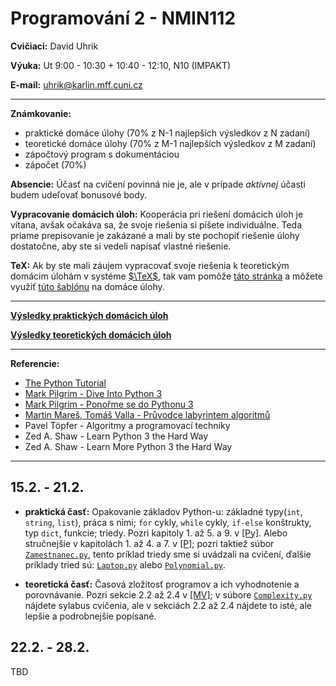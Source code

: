 # Programování 2 - NMIN112

**Cvičiaci:** David Uhrik

**Výuka:** Ut 9:00 - 10:30 + 10:40 - 12:10, N10 (IMPAKT)

**E-mail:** uhrik@karlin.mff.cuni.cz

---

**Známkovanie:**
* praktické domáce úlohy (70% z N-1 najlepších výsledkov z N zadaní)
* teoretické domáce úlohy (70% z M-1 najlepších výsledkov z M zadaní)
* zápočtový program s dokumentáciou
* zápočet (70%)

**Absencie:** Účasť na cvičení povinná nie je, ale v prípade _aktívnej_ účasti budem udeľovať bonusové body.

**Vypracovanie domácich úloh:** Kooperácia pri riešení domácich úloh je vítana, avšak očakáva sa, že svoje riešenia si píšete individuálne. Teda priame prepisovanie je zakázané a mali by ste pochopiť riešenie úlohy dostatočne, aby ste si vedeli napisať vlastné riešenie.

**TeX:** Ak by ste mali záujem vypracovať svoje riešenia k teoretickým domácim úlohám v systéme [$`\TeX`$](https://en.wikipedia.org/wiki/TeX), tak vam pomôže [táto stránka](https://www.overleaf.com/learn/latex/Learn_LaTeX_in_30_minutes) a môžete využiť [túto šablónu](https://www.overleaf.com/read/pcztzvcjycbj) na domáce úlohy.

---

[**Výsledky praktických domácich úloh**](practical_hw.md)

[**Výsledky teoretických domácich úloh**](theoretical_hw.md)

---

**Referencie:**
* [The Python Tutorial](https://docs.python.org/3/tutorial/index.html)
* [Mark Pilgrim - Dive Into Python 3](https://diveintopython3.net/index.html)
* [Mark Pilgrim - Ponořme se do Pythonu 3](http://diveintopython3.py.cz/index.html)
* [Martin Mareš, Tomáš Valla - Průvodce labyrintem algoritmů](http://pruvodce.ucw.cz/)
* Pavel Töpfer -  Algoritmy a programovací techniky
* Zed A. Shaw - Learn Python 3 the Hard Way
* Zed A. Shaw - Learn More Python 3 the Hard Way

---

## 15.2. - 21.2.

* **praktická časť:** Opakovanie základov Python-u: základné typy(`int`, `string`, `list`), práca s nimi; `for` cykly, `while` cykly, `if-else` konštrukty, typ `dict`, funkcie; triedy. Pozri kapitoly 1. až 5. a 9. v [[Py]](https://docs.python.org/3/tutorial/index.html). Alebo stručnejšie v kapitolách 1. až 4. a 7. v [[P]](https://diveintopython3.net/index.html); pozri taktiež súbor [`Zamestnanec.py`](01/Zamestnanec.py), tento príklad triedy sme si uvádzali na cvičení, ďalšie príklady tried sú: [`Laptop.py`](01/Laptop.py) alebo [`Polynomial.py`](01/Polynomial.py).

* **teoretická časť:** Časová zložitosť programov a ich vyhodnotenie a porovnávanie. Pozri sekcie 2.2 až 2.4 v [[MV]](http://pruvodce.ucw.cz/); v súbore [`Complexity.py`](01/Complexity.py) nájdete sylabus cvičenia, ale v sekciách 2.2 až 2.4 nájdete to isté, ale lepšie a podrobnejšie popísané.

## 22.2. - 28.2.

TBD